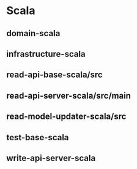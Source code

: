 # Scala

## domain-scala

## infrastructure-scala

## read-api-base-scala/src

## read-api-server-scala/src/main

## read-model-updater-scala/src

## test-base-scala

## write-api-server-scala
